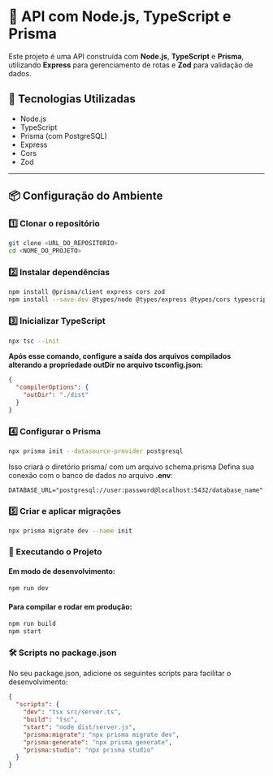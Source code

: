 # 📌 API com Node.js, TypeScript e Prisma

Este projeto é uma API construída com **Node.js**, **TypeScript** e **Prisma**, utilizando **Express** para gerenciamento de rotas e **Zod** para validação de dados.

## 🚀 Tecnologias Utilizadas

- Node.js
- TypeScript
- Prisma (com PostgreSQL)
- Express
- Cors
- Zod

---

## 📦 Configuração do Ambiente

### 1️⃣ Clonar o repositório

```sh
git clone <URL_DO_REPOSITORIO>
cd <NOME_DO_PROJETO>
```
### 2️⃣ Instalar dependências
```sh
npm install @prisma/client express cors zod
npm install --save-dev @types/node @types/express @types/cors typescript tsx prisma
```
### 3️⃣ Inicializar TypeScript
```sh
npx tsc --init
```
**Após esse comando, configure a saída dos arquivos compilados alterando a propriedade outDir no arquivo tsconfig.json:**
```json
{
  "compilerOptions": {
    "outDir": "./dist"
  }
}
```

### 4️⃣ Configurar o Prisma
```sh
npx prisma init --datasource-provider postgresql
```
Isso criará o diretório prisma/ com um arquivo schema.prisma
Defina sua conexão com o banco de dados no arquivo **.env**:
```env
DATABASE_URL="postgresql://user:password@localhost:5432/database_name"
```

### 5️⃣ Criar e aplicar migrações
```sh
npx prisma migrate dev --name init
```

### 🏃 Executando o Projeto
#### Em modo de desenvolvimento:
```sh
npm run dev
```
#### Para compilar e rodar em produção:
```sh
npm run build
npm start
```
### 🛠 Scripts no package.json
No seu package.json, adicione os seguintes scripts para facilitar o desenvolvimento:
```json
{
  "scripts": {
    "dev": "tsx src/server.ts",
    "build": "tsc",
    "start": "node dist/server.js",
    "prisma:migrate": "npx prisma migrate dev",
    "prisma:generate": "npx prisma generate",
    "prisma:studio": "npx prisma studio"
  }
}
```
















